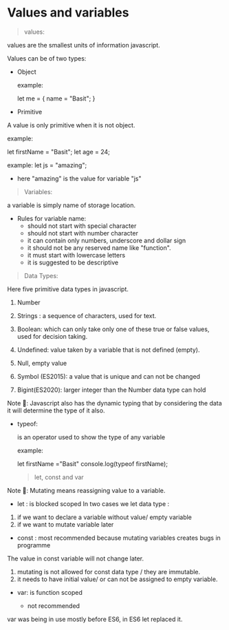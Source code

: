 # Values and variables

> values:

values are the smallest units of information javascript.

Values can be of two types:
- Object

  example:
  
   let me = {
    name = "Basit";
  }

- Primitive

A value is only primitive when it is not object.

  example:

let firstName = "Basit";
let age = 24;

example:
let js = "amazing";
 * here "amazing" is the value for variable "js"

> Variables:

 a variable is simply name of storage location.

  - Rules for variable name:
    - should not start with special character
    - should not start with number character
    - it can contain only numbers, underscore and dollar sign
    - it should not be any reserved name like "function".
    - it must start with lowercase letters
    - it is suggested to be descriptive

> Data Types:

Here five primitive data types in javascript.

1. Number
1. Strings : a sequence of characters, used for text.
1. Boolean: which can only take only one of these true or false values, used for decision taking.

1. Undefined: value taken by a variable that is not defined (empty).
1. Null, empty value

1. Symbol (ES2015): a value that is unique and can not be changed
1. Bigint(ES2020): larger integer than the Number data type can hold 

Note 📝: Javascript also has the dynamic typing that by considering the data it will determine the type of it also. 

- typeof:

  is an operator used to show the type of any variable

    example: 

    let firstName ="Basit"
    console.log(typeof firstName);

    > let, const and var 

 Note 📝:  Mutating means reassigning value to a variable.
    
- let : is blocked scoped 
 In two cases we let data type :
 1. if we want to declare a variable without value/ empty variable
 1. if we want to mutate variable later
  
- const : most recommended because mutating variables creates bugs in programme

The value in const variable will not change later.
1. mutating is not allowed for const data type / they are immutable.
1. it needs to  have initial value/  or can not be assigned to empty variable.

- var: is function scoped 

  - not recommended

var was being in use mostly before ES6, in ES6 let replaced it.